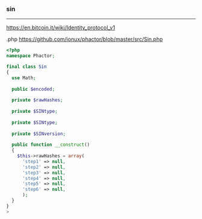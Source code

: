 ### sin
---
https://en.bitcoin.it/wiki/Identity_protocol_v1

.php
https://github.com/ionux/phactor/blob/master/src/Sin.php

```php
<?php
namespace Phactor;

final class Sin
{
  use Math;
  
  public $encoded;
  
  private $rawHashes;
  
  private $SINtype;
  
  private $SINtype;
  
  private $SINversion;
  
  public function __construct()
  {
    $this->rawHashes = array(
      'step1' => null,
      'step2' => null,
      'step3' => null,
      'step4' => null,
      'step5' => null,
      'step6' => null,
      );
  }
}
>
```

```
```

```
```
